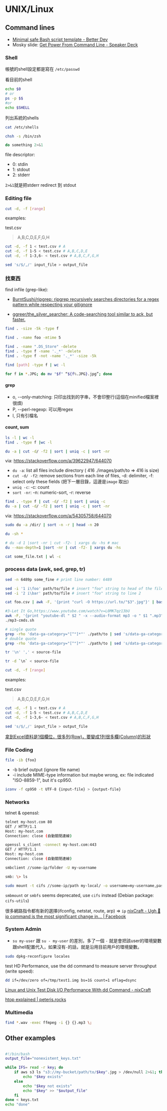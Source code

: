 # UNIX/Linux

## Command lines

- [Minimal safe Bash script template - Better Dev](https://betterdev.blog/minimal-safe-bash-script-template/)
- Mosky slide: [Get Power From Command Line - Speaker Deck](https://speakerdeck.com/mosky/get-power-from-command-line)


### Shell

帳號的shell設定都是寫在 `/etc/passwd`

看目前的shell
```bash
echo $0
# or
ps -p $$
#or
echo $SHELL
```

列出系統的shells

```bash
cat /etc/shells
```

```bash title="設定預設的shell"
chsh -s /bin/zsh
```

```bash
do something 2>&1

```
file descriptor:

- 0: stdin
- 1: stdout
- 2: stderr

`2>&1`就是把stderr redirect 到 stdout

### Editing file

```bash title="delete some columns in csv"
cut -d, -f [range]
```
examples:

test.csv

> A,B,C,D,E,F,G,H


```bash
cut -d, -f 1 < test.csv # A
cut -d, -f 1-5 < test.csv # A,B,C,D,E
cut -d, -f 1-3,6- < test.csv # A,B,C,F,G,H
```

```bash title="append , to each file in csv"
sed 's/$/,/' input_file > output_file
```

### 找東西

find infile (grep-like):

- [BurntSushi/ripgrep: ripgrep recursively searches directories for a regex pattern while respecting your gitignore](https://github.com/BurntSushi/ripgrep)

- [ggreer/the_silver_searcher: A code-searching tool similar to ack, but faster.](https://github.com/ggreer/the_silver_searcher)


```bash title="find file size < 5k"
find . -size -5k -type f
```
```bash title="find file named: foo and modified in 5 days"
find . -name foo -mtime 5
```

```bash title="find all folders and delete OS thumb files"
find . -name ".DS_Store" -delete
find . -type f -name '._*' -delete
find . -type f -not -name '._*' -size -5k

```

```bash title="count number of files"
find [path] -type f | wc -l
```

``` bash title="batch change extension to lower case (.JPG → .jpg)"
for f in *.JPG; do mv "$f" “${f%.JPG}.jpg”; done
```

#### grep

- o, --only-matching: 只印出找到的字串，不會印整行(這個在minified檔案裡很煩)
- P, --perl-regexp: 可以用regex
- l, 只有引檔名

#### count, sum

```bash title="count files"
ls -l | wc -l
find . -type f |wc -l
```

```bash title="count files per directory"
du -a | cut -d/ -f2 | sort | uniq -c | sort -nr
```
via: https://stackoverflow.com/a/39622947/644070

- `du -a`: list all files include directory ( 416  ./images/path/to => 416 is size)
- `cut -d/ -f2`: remove sections from each line of files, -d: delimiter, -f: select only these fields (把下一層目錄，這邊是`image` 取出)
- `uniq -c`: -c: count
- `sort -nr`: -n: numeric-sort, -r: reverse


```bash title="find file numbers in each folder"
find . -type f | cut -d/ -f2 | sort | uniq -c
du -a | cut -d/ -f2 | sort | uniq -c | sort -nr
```
via: https://stackoverflow.com/a/54305758/644070

```bash title="count top20 big folders"
sudo du -a /dir/ | sort -n -r | head -n 20
```

```bash title="count size each dir"
du -sh *
```

```bash title="count folder layer 1 sum size"
# du -d 1 |sort -nr | cut -f2- | xargs du -hs # mac
du --max-depth=1 |sort -nr | cut -f2- | xargs du -hs
```

```bash title="count number of lines in a file"
cat some_file.txt | wl -c
```

### process data (awk, sed, grep, tr)

```bash title="print certain line in a file"
sed -n 6489p some_fine # print line number: 6489
```

```bash title="insert text to certain line"
sed -i '1 i\foo' path/to/file # insert "foo" string to head of the file
sed -i '2 i\bar' path/to/file # insert "foo" string to line 2
```

```bash title="get url and download file in structured text file"
cat foo.csv | awk -F, '{print "curl -O https://url.to/"$3".jpg"}' | bash
```

```bash title="my-mp3-list.txt"
#3-Let It Go,https://www.youtube.com/watch?v=L0MK7qz13bU
awk -F, '{print "youtube-dl " $2 " -x --audio-format mp3 -o " $1 ".mp3"}' my-mp3-list.txt > mp3-cmds.sh
./mp3-cmds.sh
```

```bash title=" get certain attribute value in HTML tag"
# single quote
grep -rho 'data-ga-category="[^"]*"' ./path/to | sed 's/data-ga-category="//' | sed 's/"$//' | uniq > ga-category.txt
# double quote
grep -rho 'data-ga-category="[^"]*"' ./path/to | sed 's/data-ga-category="//' | sed 's/"$//' | uniq >> ga-category.txt
```

```bash title="replace line-break (\n) to ,"
tr '\n' ',' < source-file
```

```bash title=" delete character"
tr -d `\n` < source-file
```

```bash title="delete some columns in csv"
cut -d, -f [range]
```
examples:

test.csv

> A,B,C,D,E,F,G,H


```bash
cut -d, -f 1 < test.csv # A
cut -d, -f 1-5 < test.csv # A,B,C,D,E
cut -d, -f 1-3,6- < test.csv # A,B,C,F,G,H
```

```bash title="append , to each file in csv"
sed 's/$/,/' input_file > output_file
```

[拿到Excel資料是1個欄位，很多列(Row)，要變成1列很多欄(Column)的形狀](../blog/articles/240130-csv-oneline.md)

### File Coding

```bash title="check file MIME coding"
file -ib {foo}
```
- -b brief output (ignore file name)
- -i include MIME-type information
but maybe wrong, ex: file indicated "ISO-8859-1", but it's cp950.

```bash title="iconv"
iconv -f cp950 -t UTF-8 {input-file} > {output-file}
```

### Networks

telnet & openssl:
```bash title="連線測試"
telnet my-host.com 80
GET / HTTP/1.1
Host: my-host.com
Connection: close (自動關閉連線)
```

```bash title="https連線測試"
openssl s_client -connect my-host.com:443
GET / HTTP/1.1
Host: my-host.com
Connection: close (自動關閉連線)
```


```bash title="connect by samba"
smbclient //some-ip/folder -U my-username

smb: \> ls
```

```bash title="mount windows"
sudo mount -t cifs //some-ip/path my-local/ -o username=my-username,password=my-password
```

`smbmount` or `smbfs` seems deprecated, use `cifs` instead (Debian package: `cifs-utils`)


很多網路指令都有新的選擇(ifconfig, netstat, route, arp) => `ip`
[nixCraft - Ugh 😤 ip command is the most significant change in... | Facebook](https://www.facebook.com/story.php?story_fbid=pfbid0FdqzZ1qfoAgsVfmy4g4xFzXQgbbwSrUqkhcNyYydbG7rvLSbMzScHKvdnL93vS2tl&id=100064470498902&mibextid=WiMSqg&paipv=0&eav=AfYS9RvWDVilBhXn9y95xGkEFtCrjT53HS9Su5-cZB7DplUkbfgs9vLDO_M8zhJ-9J8&_rdr)

### System Admin

- `su my-user` 跟 `su - my-user` 的差別，多了一個 `-` 就是會把該user的環境變數跟shell配置代入，如果沒有`-`的話，就是沿用目前用戶的環境變數。

```bash title="設定語言"
sudo dpkg-reconfigure locales
```

test HD Performance, use the dd command to measure server throughput (write speed):
```bash
dd if=/dev/zero of=/tmp/test1.img bs=1G count=1 oflag=dsync
```
[Linux and Unix Test Disk I/O Performance With dd Command - nixCraft](https://www.cyberciti.biz/faq/howto-linux-unix-test-disk-performance-with-dd-command/)

[htop explained | peteris.rocks](https://peteris.rocks/blog/htop/)

### Multimedia

```bash title="conver mp3 (ffmpeg)"
find *.wav -exec ffmpeg -i {} {}.mp3 \;
```

## Other examples


```bash title="check AWS S3 key exists by a key list in a file (keys.txt) and output not exist results"

#!/bin/bash
output_file="nonexistent_keys.txt"

while IFS= read -r key; do
    if aws s3 ls "s3://my-bucket/path/to/$key".jpg > /dev/null 2>&1; then
        echo "$key exists"
    else
        echo "$key not exists"
        echo "$key" >> "$output_file"
    fi
done < keys.txt
echo "done"
```

